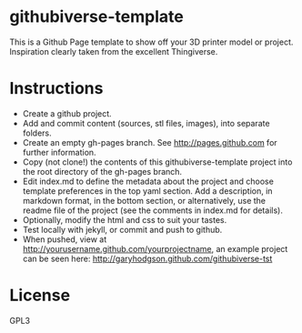 githubiverse-template
============

This is a Github Page template to show off your 3D printer model or project.  Inspiration clearly taken from the excellent Thingiverse.

Instructions
============

* Create a github project.
* Add and commit content (sources, stl files, images), into separate folders.
* Create an empty gh-pages branch. See http://pages.github.com for further information.
* Copy (not clone!) the contents of this githubiverse-template project into the root directory of the gh-pages branch.
* Edit index.md to define the metadata about the project and choose template preferences in the top yaml section.  Add a description, in markdown format, in the bottom section, or alternatively, use the readme file of the project (see the comments in index.md for details).
* Optionally, modify the html and css to suit your tastes.
* Test locally with jekyll, or commit and push to github.
* When pushed, view at http://yourusername.github.com/yourprojectname, an example project can be seen here: http://garyhodgson.github.com/githubiverse-tst

License
=======
GPL3